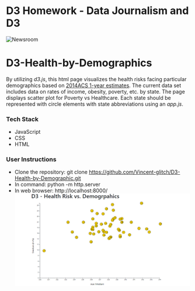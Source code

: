 # D3 Homework - Data Journalism and D3

![Newsroom](https://media.giphy.com/media/v2xIous7mnEYg/giphy.gif)

# D3-Health-by-Demographics

By utilizing *d3.js*, this html page visualizes the health risks facing particular demographics based on [2014ACS 1-year estimates](assets/data.csv). The current data set includes data on rates of income, obesity, poverty, etc. by state. The page displays scatter plot for Poverty vs Healthcare. Each state should be represented with circle elements with state abbreviations  using an *app.js*.

### Tech Stack
* JavaScript
* CSS
* HTML

### User Instructions
* Clone the repository: git clone https://github.com/Vincent-glitch/D3-Health-by-Demographic.git
*  In command: python -m http.server 
*  In web browser: http://localhost:8000/
![Screenshot](Images/Screenshot.png)
 
